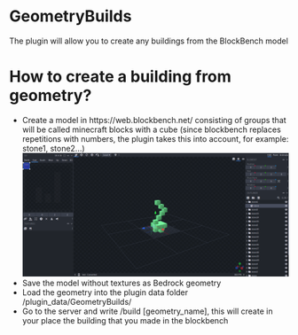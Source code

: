 # GeometryBuilds
The plugin will allow you to create any buildings from the BlockBench model

<h1>How to create a building from geometry?</h1>
<ul>
  <li>Create a model in https://web.blockbench.net/ consisting of groups that will be called minecraft blocks with a cube (since blockbench replaces repetitions with numbers, the plugin takes this into account, for example: stone1, stone2...)<br><img src='https://github.com/labarjni/GeometryBuilds/blob/master/example.png?raw=true'></li>
  <li>Save the model without textures as Bedrock geometry</li>
  <li>Load the geometry into the plugin data folder /plugin_data/GeometryBuilds/</li>
  <li>Go to the server and write /build [geometry_name], this will create in your place the building that you made in the blockbench</li>
</ul>
